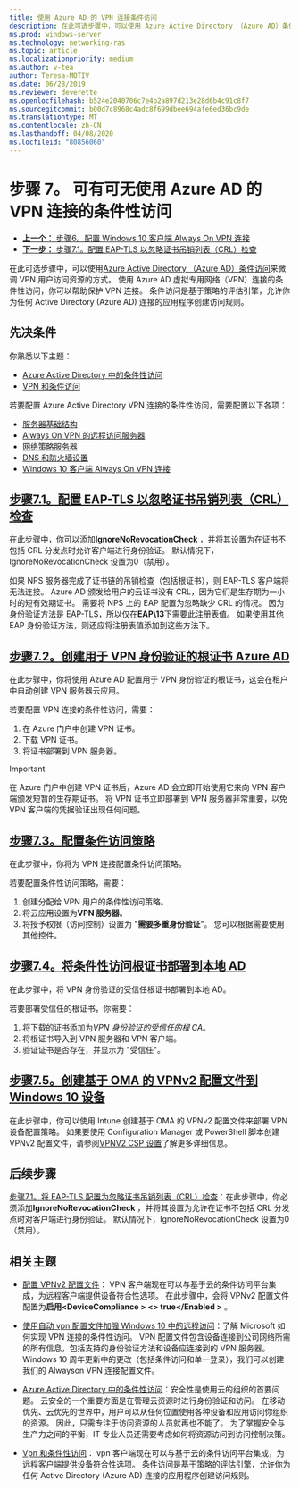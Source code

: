 ```yaml
---
title: 使用 Azure AD 的 VPN 连接条件访问
description: 在此可选步骤中，可以使用 Azure Active Directory （Azure AD）条件访问来微调已授权的 VPN 用户访问资源的方式。
ms.prod: windows-server
ms.technology: networking-ras
ms.topic: article
ms.localizationpriority: medium
ms.author: v-tea
author: Teresa-MOTIV
ms.date: 06/28/2019
ms.reviewer: deverette
ms.openlocfilehash: b524e2040706c7e4b2a897d213e28d6b4c91c8f7
ms.sourcegitcommit: b00d7c8968c4adc8f699dbee694afe6ed36bc9de
ms.translationtype: MT
ms.contentlocale: zh-CN
ms.lasthandoff: 04/08/2020
ms.locfileid: "80856060"
---
```

# <a name="step-7-optional-conditional-access-for-vpn-connectivity-using-azure-ad"></a>步骤 7。 可有可无使用 Azure AD 的 VPN 连接的条件性访问

- [**上一个：** 步骤6。配置 Windows 10 客户端 Always On VPN 连接](always-on-vpn/deploy/vpn-deploy-client-vpn-connections.md)
- [**下一步：** 步骤7.1。配置 EAP-TLS 以忽略证书吊销列表（CRL）检查](vpn-config-eap-tls-to-ignore-crl-checking.md)

在此可选步骤中，可以使用[Azure Active Directory （Azure AD）条件访问](https://docs.microsoft.com/azure/active-directory/active-directory-conditional-access-azure-portal)来微调 VPN 用户访问资源的方式。 使用 Azure AD 虚拟专用网络（VPN）连接的条件性访问，你可以帮助保护 VPN 连接。 条件访问是基于策略的评估引擎，允许你为任何 Active Directory (Azure AD) 连接的应用程序创建访问规则。

## <a name="prerequisites"></a>先决条件

你熟悉以下主题：

- [Azure Active Directory 中的条件性访问](https://docs.microsoft.com/azure/active-directory/active-directory-conditional-access-azure-portal)
- [VPN 和条件访问](https://docs.microsoft.com/windows/access-protection/vpn/vpn-conditional-access)

若要配置 Azure Active Directory VPN 连接的条件性访问，需要配置以下各项：

- [服务器基础结构](always-on-vpn/deploy/vpn-deploy-server-infrastructure.md)
- [Always On VPN 的远程访问服务器](always-on-vpn/deploy/vpn-deploy-ras.md)
- [网络策略服务器](always-on-vpn/deploy/vpn-deploy-nps.md)
- [DNS 和防火墙设置](always-on-vpn/deploy/vpn-deploy-dns-firewall.md)
- [Windows 10 客户端 Always On VPN 连接](always-on-vpn/deploy/vpn-deploy-client-vpn-connections.md)

## <a name="step-71-configure-eap-tls-to-ignore-certificate-revocation-list-crl-checking"></a>[步骤7.1。配置 EAP-TLS 以忽略证书吊销列表（CRL）检查](vpn-config-eap-tls-to-ignore-crl-checking.md)

在此步骤中，你可以添加**IgnoreNoRevocationCheck** ，并将其设置为在证书不包括 CRL 分发点时允许客户端进行身份验证。 默认情况下，IgnoreNoRevocationCheck 设置为0（禁用）。

如果 NPS 服务器完成了证书链的吊销检查（包括根证书），则 EAP-TLS 客户端将无法连接。 Azure AD 颁发给用户的云证书没有 CRL，因为它们是生存期为一小时的短有效期证书。 需要将 NPS 上的 EAP 配置为忽略缺少 CRL 的情况。 因为身份验证方法是 EAP-TLS，所以仅在**EAP\13**下需要此注册表值。 如果使用其他 EAP 身份验证方法，则还应将注册表值添加到这些方法下。

## <a name="step-72-create-root-certificates-for-vpn-authentication-with-azure-ad"></a>[步骤7.2。创建用于 VPN 身份验证的根证书 Azure AD](vpn-create-root-cert-for-vpn-auth-azure-ad.md)

在此步骤中，你将使用 Azure AD 配置用于 VPN 身份验证的根证书，这会在租户中自动创建 VPN 服务器云应用。  

若要配置 VPN 连接的条件性访问，需要：

1. 在 Azure 门户中创建 VPN 证书。
2. 下载 VPN 证书。
3. 将证书部署到 VPN 服务器。

> [!IMPORTANT]
> 在 Azure 门户中创建 VPN 证书后，Azure AD 会立即开始使用它来向 VPN 客户端颁发短暂的生存期证书。 将 VPN 证书立即部署到 VPN 服务器非常重要，以免 VPN 客户端的凭据验证出现任何问题。

## <a name="step-73-configure-the-conditional-access-policy"></a>[步骤7.3。配置条件访问策略](vpn-config-conditional-access-policy.md)

在此步骤中，你将为 VPN 连接配置条件访问策略。

若要配置条件性访问策略，需要：

1. 创建分配给 VPN 用户的条件性访问策略。
2. 将云应用设置为**VPN 服务器**。
3. 将授予权限（访问控制）设置为 "**需要多重身份验证**"。  您可以根据需要使用其他控件。

## <a name="step-74-deploy-conditional-access-root-certificates-to-on-premises-ad"></a>[步骤7.4。将条件性访问根证书部署到本地 AD](vpn-deploy-cond-access-root-cert-to-on-premise-ad.md)

在此步骤中，将 VPN 身份验证的受信任根证书部署到本地 AD。

若要部署受信任的根证书，你需要：

1. 将下载的证书添加为*VPN 身份验证的受信任的根 CA*。
2. 将根证书导入到 VPN 服务器和 VPN 客户端。
3. 验证证书是否存在，并显示为 "受信任"。

## <a name="step-75-create-oma-dm-based-vpnv2-profiles-to-windows-10-devices"></a>[步骤7.5。创建基于 OMA 的 VPNv2 配置文件到 Windows 10 设备](vpn-create-oma-dm-based-vpnv2-profiles.md)

在此步骤中，你可以使用 Intune 创建基于 OMA 的 VPNv2 配置文件来部署 VPN 设备配置策略。 如果要使用 Configuration Manager 或 PowerShell 脚本创建 VPNv2 配置文件，请参阅[VPNV2 CSP 设置](https://docs.microsoft.com/windows/client-management/mdm/vpnv2-csp)了解更多详细信息。

## <a name="next-steps"></a>后续步骤

[步骤7.1。将 EAP-TLS 配置为忽略证书吊销列表（CRL）检查](vpn-config-eap-tls-to-ignore-crl-checking.md)：在此步骤中，你必须添加**IgnoreNoRevocationCheck** ，并将其设置为允许在证书不包括 CRL 分发点时对客户端进行身份验证。 默认情况下，IgnoreNoRevocationCheck 设置为0（禁用）。

## <a name="related-topics"></a>相关主题

- [配置 VPNv2 配置文件](https://docs.microsoft.com/windows/access-protection/vpn/vpn-conditional-access)： VPN 客户端现在可以与基于云的条件访问平台集成，为远程客户端提供设备符合性选项。 在此步骤中，会将 VPNv2 配置文件配置为**启用\<DeviceCompliance > \<> true\</Enabled >** 。

- [使用自动 vpn 配置文件加强 Windows 10 中的远程访问](https://www.microsoft.com/itshowcase/Article/Content/894/Enhancing-remote-access-in-Windows-10-with-an-automatic-VPN-profile)：了解 Microsoft 如何实现 VPN 连接的条件性访问。 VPN 配置文件包含设备连接到公司网络所需的所有信息，包括支持的身份验证方法和设备应连接到的 VPN 服务器。 Windows 10 周年更新中的更改（包括条件访问和单一登录），我们可以创建我们的 Alwayson VPN 连接配置文件。

- [Azure Active Directory 中的条件性访问](https://docs.microsoft.com/azure/active-directory/active-directory-conditional-access-azure-portal)：安全性是使用云的组织的首要问题。 云安全的一个重要方面是在管理云资源时进行身份验证和访问。 在移动优先、云优先的世界中，用户可以从任何位置使用各种设备和应用访问你组织的资源。 因此，只需专注于访问资源的人员就再也不能了。 为了掌握安全与生产力之间的平衡，IT 专业人员还需要考虑如何将资源访问到访问控制决策。

- [Vpn 和条件性访问](https://docs.microsoft.com/windows/access-protection/vpn/vpn-conditional-access)： vpn 客户端现在可以与基于云的条件访问平台集成，为远程客户端提供设备符合性选项。 条件访问是基于策略的评估引擎，允许你为任何 Active Directory (Azure AD) 连接的应用程序创建访问规则。
